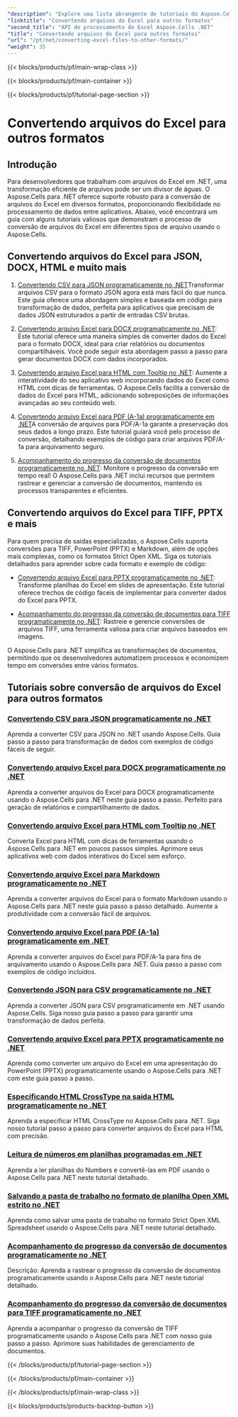 ```yaml
---
"description": "Explore uma lista abrangente de tutoriais do Aspose.Cells para .NET para converter arquivos do Excel em formatos como JSON, DOCX, HTML, PDF, Markdown e muito mais."
"linktitle": "Convertendo arquivos do Excel para outros formatos"
"second_title": "API de processamento do Excel Aspose.Cells .NET"
"title": "Convertendo arquivos do Excel para outros formatos"
"url": "/pt/net/converting-excel-files-to-other-formats/"
"weight": 35
---
```


{{< blocks/products/pf/main-wrap-class >}}

{{< blocks/products/pf/main-container >}}

{{< blocks/products/pf/tutorial-page-section >}}

# Convertendo arquivos do Excel para outros formatos

## Introdução

Para desenvolvedores que trabalham com arquivos do Excel em .NET, uma transformação eficiente de arquivos pode ser um divisor de águas. O Aspose.Cells para .NET oferece suporte robusto para a conversão de arquivos do Excel em diversos formatos, proporcionando flexibilidade no processamento de dados entre aplicativos. Abaixo, você encontrará um guia com alguns tutoriais valiosos que demonstram o processo de conversão de arquivos do Excel em diferentes tipos de arquivo usando o Aspose.Cells.

## Convertendo arquivos do Excel para JSON, DOCX, HTML e muito mais

1. [Convertendo CSV para JSON programaticamente no .NET](./converting-csv-to-json/)Transformar arquivos CSV para o formato JSON agora está mais fácil do que nunca. Este guia oferece uma abordagem simples e baseada em código para transformação de dados, perfeita para aplicativos que precisam de dados JSON estruturados a partir de entradas CSV brutas.

2. [Convertendo arquivo Excel para DOCX programaticamente no .NET](./converting-excel-file-to-docx/): Este tutorial oferece uma maneira simples de converter dados do Excel para o formato DOCX, ideal para criar relatórios ou documentos compartilháveis. Você pode seguir esta abordagem passo a passo para gerar documentos DOCX com dados incorporados.

3. [Convertendo arquivo Excel para HTML com Tooltip no .NET](./converting-excel-file-to-html-with-tooltip/): Aumente a interatividade do seu aplicativo web incorporando dados do Excel como HTML com dicas de ferramentas. O Aspose.Cells facilita a conversão de dados do Excel para HTML, adicionando sobreposições de informações avançadas ao seu conteúdo web.

4. [Convertendo arquivo Excel para PDF (A-1a) programaticamente em .NET](./converting-excel-file-to-pdf-a-1a/)A conversão de arquivos para PDF/A-1a garante a preservação dos seus dados a longo prazo. Este tutorial guiará você pelo processo de conversão, detalhando exemplos de código para criar arquivos PDF/A-1a para arquivamento seguro.

5. [Acompanhamento do progresso da conversão de documentos programaticamente no .NET](./tracking-document-conversion-progress/): Monitore o progresso da conversão em tempo real! O Aspose.Cells para .NET inclui recursos que permitem rastrear e gerenciar a conversão de documentos, mantendo os processos transparentes e eficientes.

## Convertendo arquivos do Excel para TIFF, PPTX e mais

Para quem precisa de saídas especializadas, o Aspose.Cells suporta conversões para TIFF, PowerPoint (PPTX) e Markdown, além de opções mais complexas, como os formatos Strict Open XML. Siga os tutoriais detalhados para aprender sobre cada formato e exemplo de código:

- [Convertendo arquivo Excel para PPTX programaticamente no .NET](./converting-excel-file-to-pptx/): Transforme planilhas do Excel em slides de apresentação. Este tutorial oferece trechos de código fáceis de implementar para converter dados do Excel para PPTX.

- [Acompanhamento do progresso da conversão de documentos para TIFF programaticamente no .NET](./tracking-document-conversion-progress-for-tiff/): Rastreie e gerencie conversões de arquivos TIFF, uma ferramenta valiosa para criar arquivos baseados em imagens.

O Aspose.Cells para .NET simplifica as transformações de documentos, permitindo que os desenvolvedores automatizem processos e economizem tempo em conversões entre vários formatos.

## Tutoriais sobre conversão de arquivos do Excel para outros formatos
### [Convertendo CSV para JSON programaticamente no .NET](./converting-csv-to-json/)
Aprenda a converter CSV para JSON no .NET usando Aspose.Cells. Guia passo a passo para transformação de dados com exemplos de código fáceis de seguir.
### [Convertendo arquivo Excel para DOCX programaticamente no .NET](./converting-excel-file-to-docx/)
Aprenda a converter arquivos do Excel para DOCX programaticamente usando o Aspose.Cells para .NET neste guia passo a passo. Perfeito para geração de relatórios e compartilhamento de dados.
### [Convertendo arquivo Excel para HTML com Tooltip no .NET](./converting-excel-file-to-html-with-tooltip/)
Converta Excel para HTML com dicas de ferramentas usando o Aspose.Cells para .NET em poucos passos simples. Aprimore seus aplicativos web com dados interativos do Excel sem esforço.
### [Convertendo arquivo Excel para Markdown programaticamente no .NET](./converting-excel-file-to-markdown/)
Aprenda a converter arquivos do Excel para o formato Markdown usando o Aspose.Cells para .NET neste guia passo a passo detalhado. Aumente a produtividade com a conversão fácil de arquivos.
### [Convertendo arquivo Excel para PDF (A-1a) programaticamente em .NET](./converting-excel-file-to-pdf-a-1a/)
Aprenda a converter arquivos do Excel para PDF/A-1a para fins de arquivamento usando o Aspose.Cells para .NET. Guia passo a passo com exemplos de código incluídos.
### [Convertendo JSON para CSV programaticamente no .NET](./converting-json-to-csv/)
Aprenda a converter JSON para CSV programaticamente em .NET usando Aspose.Cells. Siga nosso guia passo a passo para garantir uma transformação de dados perfeita.
### [Convertendo arquivo Excel para PPTX programaticamente no .NET](./converting-excel-file-to-pptx/)
Aprenda como converter um arquivo do Excel em uma apresentação do PowerPoint (PPTX) programaticamente usando o Aspose.Cells para .NET com este guia passo a passo.
### [Especificando HTML CrossType na saída HTML programaticamente no .NET](./specifying-html-crosstype-in-output-html/)
Aprenda a especificar HTML CrossType no Aspose.Cells para .NET. Siga nosso tutorial passo a passo para converter arquivos do Excel para HTML com precisão.
### [Leitura de números em planilhas programadas em .NET](./reading-numbers-spreadsheet/)
Aprenda a ler planilhas do Numbers e convertê-las em PDF usando o Aspose.Cells para .NET neste tutorial detalhado.
### [Salvando a pasta de trabalho no formato de planilha Open XML estrito no .NET](./saving-workbook-to-strict-open-xml-spreadsheet-format/)
Aprenda como salvar uma pasta de trabalho no formato Strict Open XML Spreadsheet usando o Aspose.Cells para .NET neste tutorial detalhado.
### [Acompanhamento do progresso da conversão de documentos programaticamente no .NET](./tracking-document-conversion-progress/)
Descrição: Aprenda a rastrear o progresso da conversão de documentos programaticamente usando o Aspose.Cells para .NET neste tutorial detalhado.
### [Acompanhamento do progresso da conversão de documentos para TIFF programaticamente no .NET](./tracking-document-conversion-progress-for-tiff/)
Aprenda a acompanhar o progresso da conversão de TIFF programaticamente usando o Aspose.Cells para .NET com nosso guia passo a passo. Aprimore suas habilidades de gerenciamento de documentos.

{{< /blocks/products/pf/tutorial-page-section >}}

{{< /blocks/products/pf/main-container >}}

{{< /blocks/products/pf/main-wrap-class >}}

{{< blocks/products/products-backtop-button >}}
